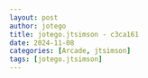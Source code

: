 ```yaml
---
layout: post
author: jotego
title: jotego.jtsimson - c3ca161
date: 2024-11-08
categories: [Arcade, jtsimson]
tags: [jotego.jtsimson]
---
```


